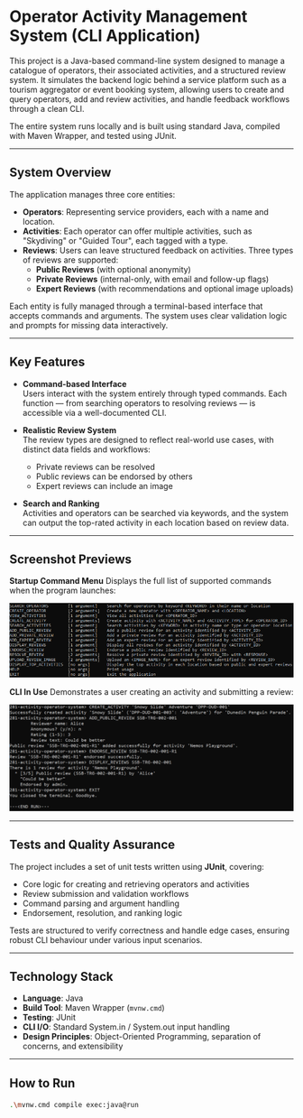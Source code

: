 # Operator Activity Management System (CLI Application)

This project is a Java-based command-line system designed to manage a catalogue of operators, their associated activities, and a structured review system. It simulates the backend logic behind a service platform such as a tourism aggregator or event booking system, allowing users to create and query operators, add and review activities, and handle feedback workflows through a clean CLI.

The entire system runs locally and is built using standard Java, compiled with Maven Wrapper, and tested using JUnit.

---

## System Overview

The application manages three core entities:

- **Operators**: Representing service providers, each with a name and location.
- **Activities**: Each operator can offer multiple activities, such as "Skydiving" or "Guided Tour", each tagged with a type.
- **Reviews**: Users can leave structured feedback on activities. Three types of reviews are supported:
  - **Public Reviews** (with optional anonymity)
  - **Private Reviews** (internal-only, with email and follow-up flags)
  - **Expert Reviews** (with recommendations and optional image uploads)

Each entity is fully managed through a terminal-based interface that accepts commands and arguments. The system uses clear validation logic and prompts for missing data interactively.

---

## Key Features

- **Command-based Interface**  
  Users interact with the system entirely through typed commands. Each function — from searching operators to resolving reviews — is accessible via a well-documented CLI.

- **Realistic Review System**  
  The review types are designed to reflect real-world use cases, with distinct data fields and workflows:
  - Private reviews can be resolved
  - Public reviews can be endorsed by others
  - Expert reviews can include an image 

- **Search and Ranking**  
  Activities and operators can be searched via keywords, and the system can output the top-rated activity in each location based on review data.


---

## Screenshot Previews

**Startup Command Menu**
Displays the full list of supported commands when the program launches:

![CLI Commands Screenshot](/OperatorSystemCommandList.png)


**CLI In Use**
Demonstrates a user creating an activity and submitting a review:

![CLI Interaction Screenshot](/OperatorSystemExample.png)

---

## Tests and Quality Assurance

The project includes a set of unit tests written using **JUnit**, covering:

- Core logic for creating and retrieving operators and activities
- Review submission and validation workflows
- Command parsing and argument handling
- Endorsement, resolution, and ranking logic

Tests are structured to verify correctness and handle edge cases, ensuring robust CLI behaviour under various input scenarios.

---

## Technology Stack

- **Language**: Java
- **Build Tool**: Maven Wrapper (`mvnw.cmd`)
- **Testing**: JUnit
- **CLI I/O**: Standard System.in / System.out input handling
- **Design Principles**: Object-Oriented Programming, separation of concerns, and extensibility

---

## How to Run


```bash
.\mvnw.cmd compile exec:java@run
